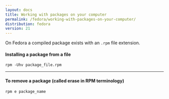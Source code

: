 ```yaml
---
layout: docs
title: Working with packages on your computer
permalink: /fedora/working-with-packages-on-your-computer/
distribution: fedora
version: 21
---
```


On Fedora a compiled package exists with an `.rpm` file extension.

#### Installing a package from a file

```
rpm -Uhv package_file.rpm
```

---

#### To remove a package (called erase in RPM terminology)

```
rpm e package_name
```
